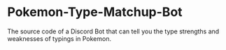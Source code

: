 # Pokemon-Type-Matchup-Bot
The source code of a Discord Bot that can tell you the type strengths and weaknesses of typings in Pokemon.
